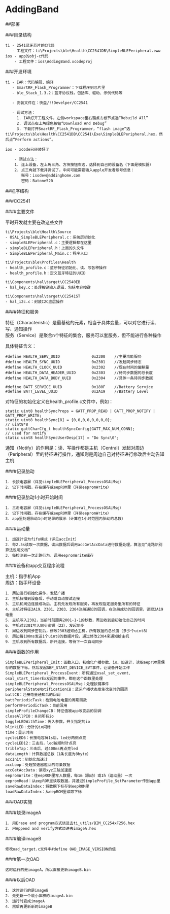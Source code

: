 AddingBand
==========

##部署

###目录结构

    ti - 2541蓝牙芯片的C代码
       - 工程文件：ti\Projects\ble\Health\CC2541DB\SimpleBLEPeripheral.eww
    ios - app的obj-c代码
        - 工程文件：ios\AddingBand.xcodeproj

###开发环境

    ti - IAR：代码编辑、编译
       - SmartRF_Flash_Programmer：下载程序到芯片里
       - ble_Stack_1.3.2：蓝牙协议栈，包括库、驱动、示例代码等
       
       - 安装文件在：快盘/!!Develper/CC2541
       
       - 调试方法：
         1. IAR打开工程文件，左侧workspace里右键点击根节点选“Rebuild All”
         2. 调试点右上角绿色按钮“Download And Debug”
         3. 下载打开SmartRF_Flash_Programmer，“flash image”选ti\Projects\ble\Health\CC2541DB\CC2541\Exe\SimpleBLEPeripheral.hex，然后点“Perform actions”。
       
    ios - xcode已经装好了
    
        - 调试方法：
        1. 连上设备，左上角三角、方块按钮右边，选择到自己的设备名（下面是模拟器）
        2. 点三角就下载并调试了，中间可能需要输入apple开发者账号信息：
           账号：isodev@addinghome.com
           密码：Batone520
    
##程序结构

###CC2541

####主要文件

平时开发就主要在改这些文件

    ti\Projects\ble\Health\Source
    - OSAL_SimpleBLEPeripheral.c：系统层初始化
    - simpleBLEPeripheral.c：主要逻辑都在这里
    - simpleBLEPeripheral.h：上面的头文件
    - SimpleBLEPeripheral_Main.c：程序入口
    
    ti\Projects\ble\Profiles\Health
    - health_profile.c：蓝牙特征初始化、读、写各种操作
    - health_profile.h：定义蓝牙特征的UUID
    
    ti\Components\hal\target\CC2540EB
    - hal_key.c：处理按键输入逻辑，包括电容按键
    
    ti\Components\hal\target\CC2541ST
    - hal_i2c.c：封装I2C底层操作
    
####特征和服务

特征（Characteristic）是最基础的元素，相当于具体变量，可以对它进行读、写、通知操作  
服务（Service）是聚合n个特征的集合，服务可以套服务，但不能进行各种操作
    
具体特征含义：
    
    #define HEALTH_SERV_UUID              0x2300    //主要功能服务
    #define HEALTH_SYNC_UUID              0x2301    //发起同步标志
    #define HEALTH_CLOCK_UUID             0x2302    //现在时间的偏移量
    #define HEALTH_DATA_HEADER_UUID       0x2303    //待同步数据的总长度
    #define HEALTH_DATA_BODY_UUID         0x2304    //具体一条待同步数据
    
    #define BATT_SERVICE_UUID             0x180F    //Battery Service
    #define BATT_LEVEL_UUID               0x2A19    //Battery Level
    
对特征的初始化定义在health_profile.c文件中，例如：

    static uint8 healthSyncProps = GATT_PROP_READ | GATT_PROP_NOTIFY | GATT_PROP_WRITE;
    static uint8 healthSync[8] = {0,0,0,0,0,0,0,0};                                         // uint8*8
    static gattCharCfg_t healthSyncConfig[GATT_MAX_NUM_CONN];                               // used for notify
    static uint8 healthSyncUserDesp[17] = "Do Sync\0";

通知（Notify）的作用是：读、写操作都是主机（Central）发起对周边（Peripheral）里的特征进行操作，通知则是周边自己对特征进行修改后主动告知主机

####记录胎动

    1. 长按电容屏（详见simpleBLEPeripheral_ProcessOSALMsg）
    2. 记下时间戳，存在缓存或eepROM里（详见eepromWrite）
    
####记录胎动1小时开始时间

    1. 三击电容屏（详见simpleBLEPeripheral_ProcessOSALMsg）
    2. 记下时间戳，存在缓存或eepROM里（详见eepromWrite）
    3. app里处理胎动1小时记录的展示（计算在1小时范围内胎动的总数）
    
####运动量

    1. 加速计设为fifo模式（详见accInit）
    2. 每2.5s读取一次数据，读出数据后调用accGetAccData进行数据处理，算法见“走路识别算法说明文档”
    3. 每检测到一次走路行为，调用eepromWrite储存

####设备和app交互程序流程

主机：指手机App  
周边：指手环设备

    1. 周边进行初始化操作，发起广播
    2. 主机扫描到设备后，手动或自动尝试连接
    3. 主机和周边连接成功后，主机先发现所有服务，再发现指定服务里所有的特征
    4. 主机对特征2A19、2301、2303、2304注册通知的回调，在注册成功的回调里，读取2A19电量
    5. 主机写入2302，当前时刻距离2001-1-1的秒数，周边收到后初始化自己的时间
    6. 主机对2301写入同步密钥（22），发起同步
    7. 周边收到同步密钥后，修改2303通知给主机，所有数据的总长度（多少个uint8）
    8. 周边每100ms发送1个uint8的数据片段，通过修改2304来通知给主机
    9. 主机收到所有数据后，断开连接，等待下一次自动同步
    
####函数的作用

    SimpleBLEPeripheral_Init：函数入口，初始化广播参数、io、加速计，读取eeprOM里保存的数据下标，然后发起SBP_START_DEVICE_EVT事件，让设备开始工作
    SimpleBLEPeripheral_ProcessEvent：所有通过osal_set_event、osal_start_timerEx发起的事件，都在这个函数里处理
    simpleBLEPeripheral_ProcessOSALMsg：处理按键事件
    peripheralStateNotificationCB：蓝牙广播状态发生改变时的回调
    battCB：注册电量通知后的回调
    battPeriodicTask：检测电池电量的周期函数
    performPeriodicTask：目前没用
    simpleProfileChangeCB：特征值被app改变后的回调
    closeAllPIO：关闭所有io
    toggleLEDWithTime：传入参数，开关指定的io
    blinkLED：分针的io闪烁
    time：显示时间
    cycleLED6：长按电容屏1s后，led分两侧点亮
    cycleLED12：三击后，led按顺时针点亮
    tribleTap：三击后，过400ms再点亮led
    dataLength：计算数据总数（1条长度为8byte）
    accInit：初始化加速计
    accLoop：处理加速器返回的每条数据
    accGetAccData：读取xyz三轴加速度
    eepromWrite：往eepROM里写入数据，每1m（胎动）或1h（运动量）一次
    eepromRead：从eepROM里读取数据，并通过SimpleProfile_SetParameter传到app里
    saveRawDataIndex：将数据下标存到eepROM里
    loadRawDataIndex：从eepROM里读取下标

###OAD实施

####烧录imageA

    1. 用Erase and program方式烧进去ti_utils/BIM_CC254xF256.hex
    2. 用Append and verify方式烧进去imageA.hex
    
####编译imageB

    修改oad_target.c文件中#define OAD_IMAGE_VERSION的值
    
####第一次OAD

    这时运行的是imageA，所以直接更新imageB.bin
    
####以后OAD

    1. 这时运行的是imageB
    2. 先更新一个最小体积的imageA.bin
    3. 运行时变成imageA
    4. 然后再更新新的imageB
